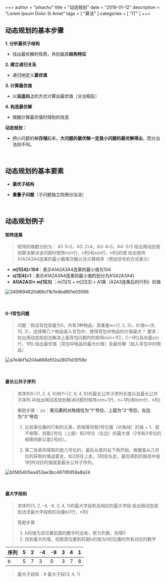+++
author = "pikachu"
title = "动态规划"
date = "2019-01-12"
description = "Lorem Ipsum Dolor Si Amet"
tags = [
	"算法"
]
categories = [
    "IT"
]
+++


## 动态规划的基本步骤

**1. 分析最优子结构**
- 找出最优解的性质，并刻画其**结构特征**

**2. 建立递归关系**
- 递归地定义**最优值**

**3. 计算最优值**
- 以**自底向上**的方式计算出最优值（分治相反）

**4. 构造最优解**
- 根据计算最优值时得到的信息


**动态规划：**

- 把小问题的解**存储**起来，**大问题的最优解一定是小问题的最优解得出**，而分治法则不同。

&nbsp;

## 动态规划的基本要素

- **最优子结构**

- **重叠子问题**（子问题独立则用分治法）

&nbsp;

## 动态规划例子

#### 矩阵连乘

> 矩阵的维数分别为：
> A1: 5☓2，A2: 2☓4，A3: 4☓3，A4: 3☓5 
> 给出用动态规划算法解决该问题时矩阵m(n行，n列)和s(n行，n列)的值
> 给出矩阵A1A2A3A4连乘的最小数乘次数以及计算顺序（用加括号的方式表示）

- **m[1][4]=104**：表示A1A2A3A4连乘的最小值为104
- **s[1][4]=1**：表示A1A2A3A4连乘的最小值的划分为A1(A2A3A4)
- **A1(A2A3)= m[1][3]**  ：m[1][1] + m[2][3] + A1乘（A2A3连乘后的行列）的值

![345f694620d66cf1b7e4bd901e03066](https://user-images.githubusercontent.com/38284818/51070819-6fdfac80-1682-11e9-8252-227a9869be66.jpg)

&nbsp;

#### 0-1背包问题

> 问题：假设背包容量为5。共有3种物品，其重量w={1, 2, 3}，价值v={6, 10, 2}，选择哪几个物品装入背包中，使得背包中物品的价值最大？
> 要求：
> 给出用动态规划法解决上面背包问题时的矩阵m(n+1行，C+1列)及向量x(n行，1列)
> 给出最优值（背包中物品的最大价值）及最优解（放入背包中的物品）

![a7e4bf1a204a668ef02a2807e05f58e](https://user-images.githubusercontent.com/38284818/51071067-33ae4b00-1686-11e9-960d-d138236b09f6.jpg)

&nbsp;

#### 最长公共子序列

> 求序列X={1, 2, 4, 6}和Y={2, 6, 4, 8}的最长公共子序列长度以及最长公共子序列
> 并给出用动态规划解决问题时矩阵c(m+1行，n+1列)和b(m行，n列)


> 解题步骤：
> ps：**某元素的对角线位为”1“号位，上面为”2“号位，左边为”3“号位**
>
> 1. 比较某位置的行和列元素，若相等则取1号位置（对角线）的值 + 1，若不相等，则取2号位（上面）和3号位（左边）的最大值（2号和3号位的相等则默认取2号的）。
>
> 2. 第二张表则填取的是几号位的，最后从表的右下角开始，根据是从几号位的获取的值逆着走，如2则往上走，3则往左走，最后得到的路径中是1的所对应的值就是最长公共子序列。

![b1585405ea453ae3bc46795959a8a24](https://user-images.githubusercontent.com/38284818/51071168-ab30aa00-1687-11e9-8f51-7d6474733df1.jpg)

&nbsp;

#### 最大字段和

> 求序列{5, 2, -4, -8, 3, 4, 1}的最大字段和及相应的最大字段
> 给出用动态规划法求最大字段和的向量b(1行，n列)

> 答题步骤：
> 1. b的值为该位置前面的数字的总和，若为负数，则填0
> 2. 找到最大的值，则取其位置到前面b的值为0的位置的所有对应的数字

序列 | 5 | 2 | -4 | -8 | 3 | 4 | 1
-- | -- | -- | -- | -- | -- | -- | --
b | 5 | 7 | 3 | 0 | 3 | 7 | 8

>最大子段和：8
>最大子段{3, 4, 1}

&nbsp;